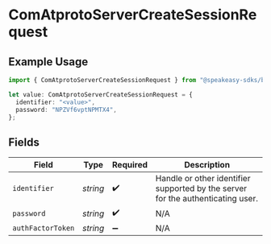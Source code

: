 # ComAtprotoServerCreateSessionRequest

## Example Usage

```typescript
import { ComAtprotoServerCreateSessionRequest } from "@speakeasy-sdks/bluesky/models/operations";

let value: ComAtprotoServerCreateSessionRequest = {
  identifier: "<value>",
  password: "NPZVf6vptNPMTX4",
};
```

## Fields

| Field                                                                           | Type                                                                            | Required                                                                        | Description                                                                     |
| ------------------------------------------------------------------------------- | ------------------------------------------------------------------------------- | ------------------------------------------------------------------------------- | ------------------------------------------------------------------------------- |
| `identifier`                                                                    | *string*                                                                        | :heavy_check_mark:                                                              | Handle or other identifier supported by the server for the authenticating user. |
| `password`                                                                      | *string*                                                                        | :heavy_check_mark:                                                              | N/A                                                                             |
| `authFactorToken`                                                               | *string*                                                                        | :heavy_minus_sign:                                                              | N/A                                                                             |